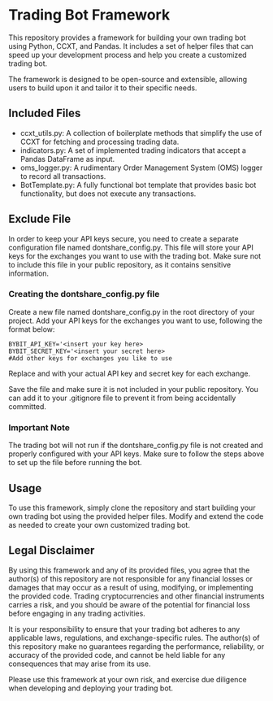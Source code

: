 # Trading Bot Framework
This repository provides a framework for building your own trading bot using Python, CCXT, and Pandas. It includes a set of helper files that can speed up your development process and help you create a customized trading bot.

The framework is designed to be open-source and extensible, allowing users to build upon it and tailor it to their specific needs.

## Included Files
- ccxt_utils.py: A collection of boilerplate methods that simplify the use of CCXT for fetching and processing trading data.
- indicators.py: A set of implemented trading indicators that accept a Pandas DataFrame as input.
- oms_logger.py: A rudimentary Order Management System (OMS) logger to record all transactions.
- BotTemplate.py: A fully functional bot template that provides basic bot functionality, but does not execute any transactions.

## Exclude File
In order to keep your API keys secure, you need to create a separate configuration file named dontshare_config.py. This file will store your API keys for the exchanges you want to use with the trading bot. Make sure not to include this file in your public repository, as it contains sensitive information.

### Creating the dontshare_config.py file
Create a new file named dontshare_config.py in the root directory of your project.
Add your API keys for the exchanges you want to use, following the format below:
```
BYBIT_API_KEY='<insert your key here>
BYBIT_SECRET_KEY='<insert your secret here>
#Add other keys for exchanges you like to use
```
Replace <insert your key here> and <insert your secret here> with your actual API key and secret key for each exchange.

Save the file and make sure it is not included in your public repository. You can add it to your .gitignore file to prevent it from being accidentally committed.
### Important Note
The trading bot will not run if the dontshare_config.py file is not created and properly configured with your API keys. Make sure to follow the steps above to set up the file before running the bot.
  
## Usage
To use this framework, simply clone the repository and start building your own trading bot using the provided helper files. Modify and extend the code as needed to create your own customized trading bot.

## Legal Disclaimer
By using this framework and any of its provided files, you agree that the author(s) of this repository are not responsible for any financial losses or damages that may occur as a result of using, modifying, or implementing the provided code. Trading cryptocurrencies and other financial instruments carries a risk, and you should be aware of the potential for financial loss before engaging in any trading activities.

It is your responsibility to ensure that your trading bot adheres to any applicable laws, regulations, and exchange-specific rules. The author(s) of this repository make no guarantees regarding the performance, reliability, or accuracy of the provided code, and cannot be held liable for any consequences that may arise from its use.

Please use this framework at your own risk, and exercise due diligence when developing and deploying your trading bot.
